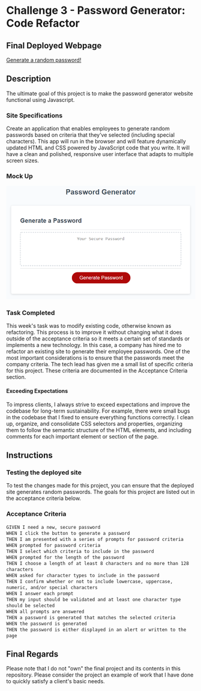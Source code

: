 # Challenge 3 - Password Generator: Code Refactor

## Final Deployed Webpage

[Generate a random password!](https://j03b.github.io/password-generator/)

## Description

The ultimate goal of this project is to make the password generator website functional using Javascript.

### Site Specifications

Create an application that enables employees to generate random passwords based on criteria that they’ve selected (including special characters). This app will run in the browser and will feature dynamically updated HTML and CSS powered by JavaScript code that you write. It will have a clean and polished, responsive user interface that adapts to multiple screen sizes.

### Mock Up

![The Password Generator application displays a red button to "Generate Password".](./assets/03-javascript-homework-demo.png)

### Task Completed

This week's task was to modify existing code, otherwise known as refactoring. This process is to improve it without changing what it does outside of the acceptance criteria so it meets a certain set of standards or implements a new technology. In this case, a company has hired me to refactor an existing site to generate their employee passwords.
One of the most important considerations is to ensure that the passwords meet the company criteria. The tech lead has given me a small list of specific criteria for this project. These criteria are documented in the Acceptance Criteria section.

#### Exceeding Expectations

To impress clients, I always strive to exceed expectations and improve the codebase for long-term sustainability. For example, there were small bugs in the codebase that I fixed to ensure everything functions correctly. I clean up, organize, and consolidate CSS selectors and properties, organizing them to follow the semantic structure of the HTML elements, and including comments for each important element or section of the page.

## Instructions

### Testing the deployed site

To test the changes made for this project, you can ensure that the deployed site generates random passwords. The goals for this project are listed out in the acceptance criteria below. 

### Acceptance Criteria

```
GIVEN I need a new, secure password
WHEN I click the button to generate a password
THEN I am presented with a series of prompts for password criteria
WHEN prompted for password criteria
THEN I select which criteria to include in the password
WHEN prompted for the length of the password
THEN I choose a length of at least 8 characters and no more than 128 characters
WHEN asked for character types to include in the password
THEN I confirm whether or not to include lowercase, uppercase, numeric, and/or special characters
WHEN I answer each prompt
THEN my input should be validated and at least one character type should be selected
WHEN all prompts are answered
THEN a password is generated that matches the selected criteria
WHEN the password is generated
THEN the password is either displayed in an alert or written to the page
```

## Final Regards

Please note that I do not "own" the final project and its contents in this repository. Please consider the project an example of work that I have done to quickly satisfy a client's basic needs. 